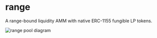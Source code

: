 # range

A range-bound liquidity AMM with native ERC-1155 fungible LP tokens.

![range pool diagram](https://docs.poolshark.fi/overview/range-pool-erc20.png)
